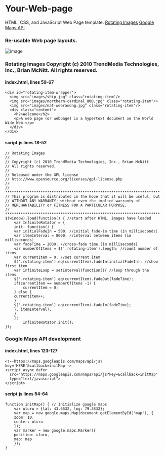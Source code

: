 # Your-Web-page
HTML, CSS, and JavaScript Web Page template. [Rotating Images](https://github.com/jeremiahtorralba/Your-Web-page/blob/main/README.md#re-usable-web-page-layouts) [Google Maps API](https://github.com/jeremiahtorralba/Your-Web-page/blob/main/README.md#google-maps-api-development)

### Re-usable Web page layouts.

![image](https://user-images.githubusercontent.com/28037427/217620280-e2839925-692e-4943-a940-092da921c28b.png)

### Rotating Images Copyright (c) 2010 TrendMedia Technologies, Inc., Brian McNitt. All rights reserved.
#### index.html, lines 59-67
```
<div id="rotating-item-wrapper"> 
  <img src="images/ship.jpg" class="rotating-item"/>
  <img src="images/northern-cardinal_800.jpg" class="rotating-item"/>
  <img src="images/nat-weerawong.jpg" class="rotating-item"/>
  <div class="content">
    <h2>Welcome</h2>
    <p>A web page (or webpage) is a hypertext document on the World Wide Web.</p>
  </div>
</div>
```

#### script.js lines 18-52
```
// Rotating Images
// 
// Copyright (c) 2010 TrendMedia Technologies, Inc., Brian McNitt. 
// All rights reserved.
//
// Released under the GPL license
// http://www.opensource.org/licenses/gpl-license.php
//
// **********************************************************************
// This program is distributed in the hope that it will be useful, but
// WITHOUT ANY WARRANTY; without even the implied warranty of
// MERCHANTABILITY or FITNESS FOR A PARTICULAR PURPOSE. 
// **********************************************************************
$(window).load(function() {	//start after HTML, images have loaded
    var InfiniteRotator = {
    init: function() {
    var initialFadeIn = 500; //initial fade-in time (in milliseconds)
    var itemInterval = 8000; //interval between items (in milliseconds)
    var fadeTime = 2000; //cross-fade time (in milliseconds)
    var numberOfItems = $('.rotating-item').length; //count number of items
    var currentItem = 0; //set current item
    $('.rotating-item').eq(currentItem).fadeIn(initialFadeIn); //show first item
    var infiniteLoop = setInterval(function(){ //loop through the items
    $('.rotating-item').eq(currentItem).fadeOut(fadeTime);
    if(currentItem == numberOfItems -1) {
        currentItem = 0;
    } else {
	currentItem++;
    }
    $('.rotating-item').eq(currentItem).fadeIn(fadeTime);
    }, itemInterval);	
    }	
    };
        InfiniteRotator.init();
});
```

### Google Maps API development
#### index.html, lines 123-127
```
<!--https://maps.googleapis.com/maps/api/js?key='HERE'&callback=initMap-->
<script async defer 
  src="https://maps.googleapis.com/maps/api/js?key=&callback=initMap" 
  type="text/javascript">      
</script>
```

#### script.js lines 54-64
```
function initMap() { // Initialize google maps 
    var uluru = {lat: 43.6532, lng: 79.3832};
    var map = new google.maps.Map(document.getElementById('map'), {
    zoom: 10,
    center: uluru
    });
    var marker = new google.maps.Marker({
    position: uluru,
    map: map
    });
}
```
